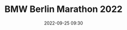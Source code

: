 ---
title: BMW Berlin Marathon 2022
location: Berlin, Germany
date: 2022-09-25 09:30
latitude: 48.8566
longitude: 2.3522
results:
results:
  - place: 878
    name: Peter Bowe
    time: 3.20.52
    note: Personal Best
---